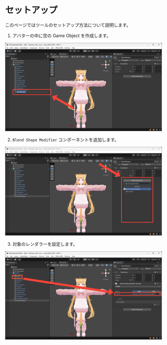 # セットアップ
このページではツールのセットアップ方法について説明します。

1. アバターの中に空の Game Object を作成します。

![Game Object の作成](../images/getting-started/setup/create-game-object.png)

2. `Blend Shape Modifier` コンポーネントを追加します。

![コンポーネントの追加](../images/getting-started/setup/add-component.png)

3. 対象のレンダラーを設定します。

![レンダラーの設定](../images/getting-started/setup/set-renderer.png)
